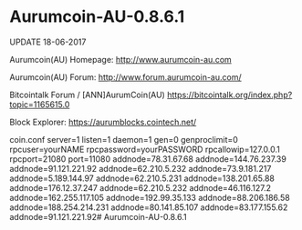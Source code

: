 # Aurumcoin-AU-0.8.6.1
UPDATE 18-06-2017


Aurumcoin(AU) Homepage:
http://www.aurumcoin-au.com

Aurumcoin(AU) Forum:
http://www.forum.aurumcoin-au.com/

Bitcointalk Forum / [ANN]AurumCoin(AU)
https://bitcointalk.org/index.php?topic=1165615.0

Block Explorer:
https://aurumblocks.cointech.net/

coin.conf
server=1
listen=1
daemon=1
gen=0
genproclimit=0
rpcuser=yourNAME
rpcpassword=yourPASSWORD
rpcallowip=127.0.0.1
rpcport=21080
port=11080
addnode=78.31.67.68
addnode=144.76.237.39
addnode=91.121.221.92
addnode=62.210.5.232
addnode=73.9.181.217
addnode=5.189.144.97
addnode=62.210.5.231
addnode=138.201.65.88
addnode=176.12.37.247
addnode=62.210.5.232
addnode=46.116.127.2
addnode=162.255.117.105
addnode=192.99.35.133
addnode=88.206.186.58
addnode=188.254.214.231
addnode=80.141.85.107
addnode=83.177.155.62
addnode=91.121.221.92# Aurumcoin-AU-0.8.6.1
